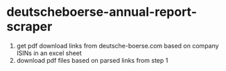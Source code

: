 # deutscheboerse-annual-report-scraper
1. get pdf download links from deutsche-boerse.com based on company ISINs in an excel sheet
2. download pdf files based on parsed links from step 1
